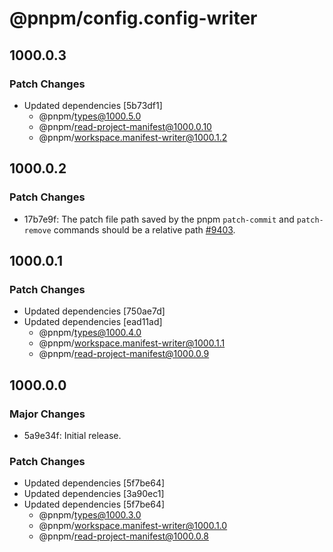 # @pnpm/config.config-writer

## 1000.0.3

### Patch Changes

- Updated dependencies [5b73df1]
  - @pnpm/types@1000.5.0
  - @pnpm/read-project-manifest@1000.0.10
  - @pnpm/workspace.manifest-writer@1000.1.2

## 1000.0.2

### Patch Changes

- 17b7e9f: The patch file path saved by the pnpm `patch-commit` and `patch-remove` commands should be a relative path [#9403](https://github.com/pnpm/pnpm/pull/9403).

## 1000.0.1

### Patch Changes

- Updated dependencies [750ae7d]
- Updated dependencies [ead11ad]
  - @pnpm/types@1000.4.0
  - @pnpm/workspace.manifest-writer@1000.1.1
  - @pnpm/read-project-manifest@1000.0.9

## 1000.0.0

### Major Changes

- 5a9e34f: Initial release.

### Patch Changes

- Updated dependencies [5f7be64]
- Updated dependencies [3a90ec1]
- Updated dependencies [5f7be64]
  - @pnpm/types@1000.3.0
  - @pnpm/workspace.manifest-writer@1000.1.0
  - @pnpm/read-project-manifest@1000.0.8
